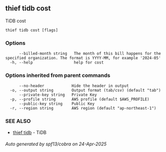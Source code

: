 ## thief tidb cost

TiDB cost

```
thief tidb cost [flags]
```

### Options

```
      --billed-month string   The month of this bill happens for the specified organization. The format is YYYY-MM, for example '2024-05'
  -h, --help                  help for cost
```

### Options inherited from parent commands

```
      --no-header            Hide the header in output
  -o, --output string        Output format (tab/csv) (default "tab")
      --private-key string   Private Key
  -p, --profile string       AWS profile (default $AWS_PROFILE)
      --public-key string    Public Key
  -r, --region string        AWS region (default "ap-northeast-1")
```

### SEE ALSO

* [thief tidb](thief_tidb.md)	 - TiDB

###### Auto generated by spf13/cobra on 24-Apr-2025
